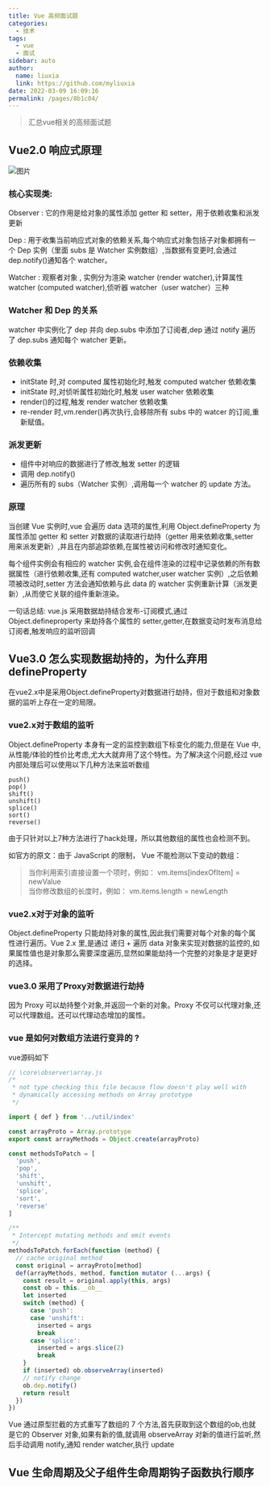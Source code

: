```yaml
---
title: Vue 高频面试题
categories: 
  - 技术
tags: 
  - vue
  - 面试
sidebar: auto
author: 
  name: liuxia
  link: https://github.com/myliuxia
date: 2022-03-09 16:09:16
permalink: /pages/8b1c04/
---
```

> 汇总vue相关的高频面试题
<!-- more -->

## Vue2.0 响应式原理
![图片](/image/vue_data.png)

### 核心实现类:
Observer : 它的作用是给对象的属性添加 getter 和 setter，用于依赖收集和派发更新

Dep : 用于收集当前响应式对象的依赖关系,每个响应式对象包括子对象都拥有一个 Dep 实例（里面 subs 是 Watcher 实例数组）,当数据有变更时,会通过 dep.notify()通知各个 watcher。

Watcher : 观察者对象 , 实例分为渲染 watcher (render watcher),计算属性 watcher (computed watcher),侦听器 watcher（user watcher）三种

### Watcher 和 Dep 的关系
watcher 中实例化了 dep 并向 dep.subs 中添加了订阅者,dep 通过 notify 遍历了 dep.subs 通知每个 watcher 更新。

### 依赖收集
- initState 时,对 computed 属性初始化时,触发 computed watcher 依赖收集
- initState 时,对侦听属性初始化时,触发 user watcher 依赖收集
- render()的过程,触发 render watcher 依赖收集
- re-render 时,vm.render()再次执行,会移除所有 subs 中的 watcer 的订阅,重新赋值。

### 派发更新
- 组件中对响应的数据进行了修改,触发 setter 的逻辑
- 调用 dep.notify()
- 遍历所有的 subs（Watcher 实例）,调用每一个 watcher 的 update 方法。
### 原理
当创建 Vue 实例时,vue 会遍历 data 选项的属性,利用 Object.defineProperty 为属性添加 getter 和 setter 对数据的读取进行劫持（getter 用来依赖收集,setter 用来派发更新）,并且在内部追踪依赖,在属性被访问和修改时通知变化。

每个组件实例会有相应的 watcher 实例,会在组件渲染的过程中记录依赖的所有数据属性（进行依赖收集,还有 computed watcher,user watcher 实例）,之后依赖项被改动时,setter 方法会通知依赖与此 data 的 watcher 实例重新计算（派发更新）,从而使它关联的组件重新渲染。

一句话总结:
vue.js 采用数据劫持结合发布-订阅模式,通过 Object.defineproperty 来劫持各个属性的 setter,getter,在数据变动时发布消息给订阅者,触发响应的监听回调

## Vue3.0 怎么实现数据劫持的，为什么弃用defineProperty
在vue2.x中是采用Object.defineProperty对数据进行劫持，但对于数组和对象数据的监听上存在一定的局限。

### vue2.x对于数组的监听
Object.defineProperty 本身有一定的监控到数组下标变化的能力,但是在 Vue 中,从性能/体验的性价比考虑,尤大大就弃用了这个特性。为了解决这个问题,经过 vue 内部处理后可以使用以下几种方法来监听数组
```
push()
pop()
shift()
unshift()
splice()
sort()
reverse()
```
由于只针对以上7种方法进行了hack处理，所以其他数组的属性也会检测不到。

如官方的原文：由于 JavaScript 的限制， Vue 不能检测以下变动的数组：

>当你利用索引直接设置一个项时，例如： vm.items[indexOfItem] = newValue<br/>
当你修改数组的长度时，例如： vm.items.length = newLength
### vue2.x对于对象的监听
Object.defineProperty 只能劫持对象的属性,因此我们需要对每个对象的每个属性进行遍历。Vue 2.x 里,是通过 递归 + 遍历 data 对象来实现对数据的监控的,如果属性值也是对象那么需要深度遍历,显然如果能劫持一个完整的对象是才是更好的选择。

###  vue3.0 采用了Proxy对数据进行劫持
因为 Proxy 可以劫持整个对象,并返回一个新的对象。Proxy 不仅可以代理对象,还可以代理数组。还可以代理动态增加的属性。


### vue 是如何对数组方法进行变异的 ?
vue源码如下
```javascript
// \core\observer\array.js
/*
 * not type checking this file because flow doesn't play well with
 * dynamically accessing methods on Array prototype
 */

import { def } from '../util/index'

const arrayProto = Array.prototype
export const arrayMethods = Object.create(arrayProto)

const methodsToPatch = [
  'push',
  'pop',
  'shift',
  'unshift',
  'splice',
  'sort',
  'reverse'
]

/**
 * Intercept mutating methods and emit events
 */
methodsToPatch.forEach(function (method) {
  // cache original method
  const original = arrayProto[method]
  def(arrayMethods, method, function mutator (...args) {
    const result = original.apply(this, args)
    const ob = this.__ob__
    let inserted
    switch (method) {
      case 'push':
      case 'unshift':
        inserted = args
        break
      case 'splice':
        inserted = args.slice(2)
        break
    }
    if (inserted) ob.observeArray(inserted)
    // notify change
    ob.dep.notify()
    return result
  })
})
```
Vue 通过原型拦截的方式重写了数组的 7 个方法,首先获取到这个数组的ob,也就是它的 Observer 对象,如果有新的值,就调用 observeArray 对新的值进行监听,然后手动调用 notify,通知 render watcher,执行 update

## Vue 生命周期及父子组件生命周期钩子函数执行顺序



